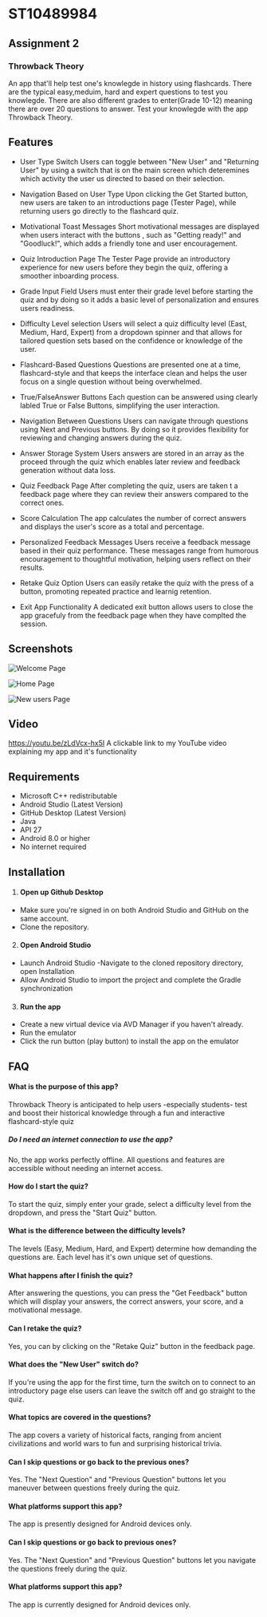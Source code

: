 
# ST10489984
## Assignment 2

### Throwback Theory


An app that'll help test one's knowlegde in history using flashcards. There are the typical easy,meduim, hard and expert questions to test you knowlegde. There are also different grades to enter(Grade 10-12) meaning there are over 20 questions to answer. Test your knowlegde with the app Throwback Theory.  
## Features

- User Type Switch
Users can toggle between "New User" and "Returning User" by using a switch that is on the main screen which deteremines which activity the user us directed to based on their selection. 

- Navigation Based on User Type
Upon clicking the Get Started button, new users are taken to an introductions page (Tester Page), while returning users go directly to the flashcard quiz.

- Motivational Toast Messages
Short motivational messages are displayed when users interact with the buttons , such as "Getting ready!" and "Goodluck!", which adds a friendly tone and user encouragement.

- Quiz Introduction Page
The Tester Page provide an introductory experience for new users before they begin the quiz, offering a smoother inboarding process.

- Grade Input Field
Users must enter their grade level before starting the quiz and by doing so it adds a basic level of personalization and ensures users readiness.

- Difficulty Level selection
Users will select a quiz difficulty level (East, Medium, Hard, Expert) from a dropdown spinner and that allows for tailored question sets based on the confidence or knowledge of the user.

- Flashcard-Based Questions
Questions are presented one at a time, flashcard-style and that keeps the interface clean and helps the user focus on a single question without being overwhelmed.

- True/FalseAnswer Buttons
Each question can be answered using clearly labled True or False Buttons, simplifying the user interaction. 

- Navigation Between Questions
Users can navigate through questions using Next and Previous buttons. By doing so it provides flexibility for reviewing and changing answers during the quiz. 

- Answer Storage System
Users answers are stored in an array as the proceed through the quiz which enables later review and feedback generation without data loss. 

- Quiz Feedback Page
After completing the quiz, users are taken t a feedback page where they can review their answers compared to the correct ones. 

- Score Calculation
The app calculates the number of correct answers and displays the user's score as a total and percentage. 

- Personalized Feedback Messages
Users receive a feedback message based in their quiz performance. These messages range from humorous encouragement to thoughtful motivation, helping users reflect on their results.

- Retake Quiz Option
Users can easily retake the quiz with the press of a button, promoting repeated practice and learnig retention. 

- Exit App Functionality 
A dedicated exit button allows users to close the app gracefuly from the feedback page when they have complted the session.

## Screenshots


![Welcome Page](https://github.com/user-attachments/assets/fb20dbed-bb5b-45ce-9f3c-81860eb6016d)

![Home Page](https://github.com/user-attachments/assets/1c9b12ee-56b2-4464-971c-ed05155ce52c)

![New users Page](https://github.com/user-attachments/assets/cc096366-7377-43c3-b771-fc0758b7e079)
## Video

https://youtu.be/zLdVcx-hx5I
A clickable link to my YouTube video explaining my app and it's functionality 
## Requirements

- Microsoft C++ redistributable
- Android Studio (Latest Version)
- GitHub Desktop (Latest Version)
- Java
- API 27
- Android 8.0 or higher
- No internet required

## Installation

1. #### Open up Github Desktop
- Make sure you're signed in on both Android Studio and GitHub on the same account.
- Clone the repository.

2. #### Open Android Studio
- Launch Android Studio
-Navigate to the cloned repository directory, open Installation
- Allow Android Studio to import the project and complete the Gradle synchronization

3. #### Run the app
- Create a new virtual device via AVD Manager if you haven't already.
- Run the emulator 
- Click the run button (play button) to install the app on the emulator 
## FAQ

#### What is the purpose of this app?

Throwback Theory is anticipated to help users -especially students- test and boost their historical knowledge through a fun and interactive flashcard-style quiz

##### Do I need an internet connection to use the app?

No, the app works perfectly offline. All questions and features are accessible without needing an internet access.

#### How do I start the quiz?

To start the quiz, simply enter your grade, select a difficulty level from the dropdown, and press the "Start Quiz" button.

#### What is the difference between the difficulty levels?

The levels (Easy, Medium, Hard, and Expert) determine how demanding the questions are. Each level has it's own unique set of questions.

#### What happens after I finish the quiz?

After answering the questions, you can press the "Get Feedback" button which will display your answers, the correct answers, your score, and a motivational message.

#### Can I retake the quiz?

Yes, you can by clicking on the "Retake Quiz" button in the feedback page.

#### What does the "New User" switch do?

If you're using the app for the first time, turn the switch on to connect to an introductory page else users can leave the switch off and go straight to the quiz.

#### What topics are covered in the questions?

The app covers a variety of historical facts, ranging from ancient civilizations and world wars to fun and surprising historical trivia.

#### Can I skip questions or go back to the previous ones?

Yes. The "Next Question" and "Previous Question" buttons let you maneuver between questions freely during the quiz.

#### What platforms support this app?

The app is presently designed for Android devices only.

#### Can I skip questions or go back to previous ones?

Yes. The "Next Question" and "Previous Question" buttons let you navigate the questions freely during the quiz.

#### What platforms support this app?

The app is currently designed for Android devices only.
